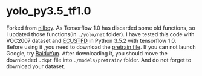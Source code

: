 # yolo_py3.5_tf1.0
Forked from [nilboy](https://github.com/nilboy/tensorflow-yolo).
As Tensorflow 1.0 has discarded some old functions, so I updated those functions(in `./yolo/net` folder). I have tested this code with VOC2007 dataset and [ECUSTFD](https://github.com/Liang-yc/ECUSTFD-resized-) in Python 3.5.2 with tensorflow 1.0.<br>
Before using it ,you need to download the [pretrain file](https://drive.google.com/file/d/0B-yiAeTLLamRekxqVE01Yi1RRlk/view?usp=sharing).
If you can not launch Google, try [BaiduYun](http://pan.baidu.com/s/1dEHjlJz). After downloading it, you should move the downloaded `.ckpt` file into `./models/pretrain/` folder. And do not forget to download your dataset. 
